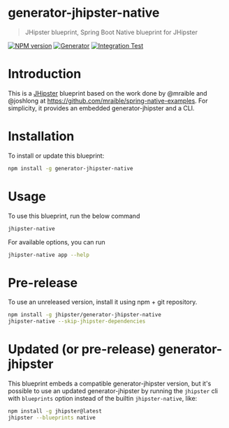 # generator-jhipster-native

> JHipster blueprint, Spring Boot Native blueprint for JHipster

[![NPM version][npm-image]][npm-url]
[![Generator][github-generator-image]][github-generator-url]
[![Integration Test][github-integration-image]][github-integration-url]

# Introduction

This is a [JHipster](https://www.jhipster.tech/) blueprint based on the work done by @mraible and @joshlong at https://github.com/mraible/spring-native-examples.
For simplicity, it provides an embedded generator-jhipster and a CLI.

# Installation

To install or update this blueprint:

```bash
npm install -g generator-jhipster-native
```

# Usage

To use this blueprint, run the below command

```bash
jhipster-native
```

For available options, you can run

```bash
jhipster-native app --help
```

# Pre-release

To use an unreleased version, install it using npm + git repository.

```bash
npm install -g jhipster/generator-jhipster-native
jhipster-native --skip-jhipster-dependencies
```

# Updated (or pre-release) generator-jhipster

This blueprint embeds a compatible generator-jhipster version, but it's possible to use an updated generator-jhipster by running the `jhipster` cli with `blueprints` option instead of the builtin `jhipster-native`, like:

```bash
npm install -g jhipster@latest
jhipster --blueprints native
```

[npm-image]: https://img.shields.io/npm/v/generator-jhipster-native.svg
[npm-url]: https://npmjs.org/package/generator-jhipster-native
[github-generator-image]: https://github.com/jhipster/generator-jhipster-native/actions/workflows/generator.yml/badge.svg
[github-generator-url]: https://github.com/jhipster/generator-jhipster-native/actions/workflows/generator.yml
[github-integration-image]: https://github.com/jhipster/generator-jhipster-native/actions/workflows/integration.yml/badge.svg
[github-integration-url]: https://github.com/jhipster/generator-jhipster-native/actions/workflows/jdl.yml
